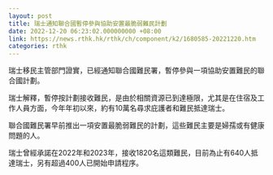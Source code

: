 ```yaml
---
layout: post
title: 瑞士通知聯合國暫停參與協助安置最脆弱難民計劃
date: 2022-12-20 06:23:02.000000000 +08:00
link: https://news.rthk.hk/rthk/ch/component/k2/1680585-20221220.htm
categories: rthk
---
```


瑞士移民主管部門證實，已經通知聯合國難民署，暫停參與一項協助安置難民的聯合國計劃。

瑞士解釋，暫停按計劃接收難民，是由於相關資源已到達極限，尤其是在住宿及工作人員方面，今年年初以來，約有10萬名尋求庇護者和難民抵達瑞士。

聯合國難民署早前推出一項安置最脆弱難民的計劃，這些難民主要是婦孺或有健康問題的人。

瑞士曾經承諾在2022年和2023年，接收1820名這類難民，目前為止有640人抵達瑞士，另有超過400人已開始申請程序。

